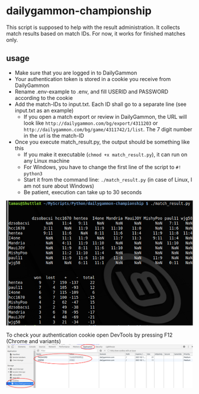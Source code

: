 # dailygammon-championship

This script is supposed to help with the result administration. It collects match results based on match IDs. For now, it works for finished matches only. 

## usage
* Make sure that you are logged in to DailyGammon
* Your authentication token is stored in a cookie you receive from DailyGammon
* Rename .env-example to .env, and fill USERID and PASSWORD according to the cookie 
* Add the match-IDs to input.txt. Each ID shall go to a separate line (see input.txt as an example)
    * If you open a match export or review in DailyGammon, the URL will look like `http://dailygammon.com/bg/export/4311203` or `http://dailygammon.com/bg/game/4311742/1/list`. The 7 digit number in the url is the match-ID
* Once you execute match_result.py, the output should be something like this
    * If you make it executable (`chmod +x match_result.py`), it can run on any Linux machine
    * For Windows, you have to change the first line of the script to `#! python3`
    * Start it from the command line: `./match_result.py` (in case of Linux, I am not sure about Windows)
    * Be patient, execution can take up to 30 seconds
    
   
![results](pics/group_results.png)

To check your authentication cookie open DevTools by pressing F12 (Chrome and variants)
![Cookie.png](pics/Cookie.png)
